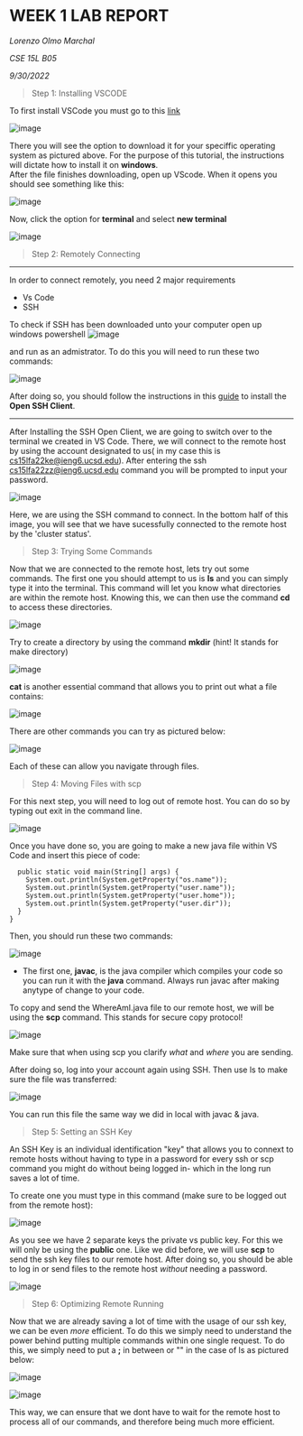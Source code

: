 WEEK 1 LAB REPORT 
============
*Lorenzo Olmo Marchal*

*CSE 15L B05*

*9/30/2022*

> Step 1: Installing VSCODE

To first install VSCode you must go to this [link](https://code.visualstudio.com/)

![image](https://user-images.githubusercontent.com/114376800/193378834-f03b0e83-109e-4403-bda8-84e487bb9f96.png)

There you will see the option to download it for your speciffic operating system as pictured above. For the purpose
of this tutorial, the instructions will dictate how to install it on **windows**.  
After the file finishes downloading, open up VScode. When it opens you should see something like this:

![image](https://user-images.githubusercontent.com/114376800/193378965-dc8f1e3c-456c-48b1-812e-ccfd7d765627.png)

Now, click the option for **terminal** and select **new terminal**

![image](https://user-images.githubusercontent.com/114376800/193379041-78e71dca-4d4f-4ad9-889e-3a31130e5703.png)

> Step 2: Remotely Connecting

________________________________________________________________________________

In order to connect remotely, you need 2 major requirements
- Vs Code
- SSH

To check if SSH has been downloaded unto your computer open up windows powershell
![image](https://user-images.githubusercontent.com/114376800/193379157-f4b42727-7db7-4cf0-a63c-de2d15f09ae2.png)

and run as an admistrator. To do this you will need to run these two commands:

![image](https://user-images.githubusercontent.com/114376800/193379215-e466460e-1fef-46e0-b885-9f45992fe4b1.png) 

After doing so, you should follow the instructions in this [guide](https://learn.microsoft.com/en-us/windows-server/administration/openssh/openssh_install_firstuse?tabs=gui)
to install the **Open SSH Client**. 

______________________________________________________________________________


After Installing the SSH Open Client, we are going to switch over to the terminal we created in VS Code. There, we will connect to the remote host
by using the account designated to us( in my case this is cs15lfa22ke@ieng6.ucsd.edu). After entering the ssh cs15lfa22zz@ieng6.ucsd.edu command
you will be prompted to input your password.

![image](https://user-images.githubusercontent.com/114376800/193379549-5e5b02bf-0ed0-4019-a4c2-ce4d21e08147.png)

Here, we are using the SSH command to connect. In the bottom half of this image, you will see that we have sucessfully connected 
to the remote host by the 'cluster status'. 

> Step 3: Trying Some Commands

Now that we are connected to the remote host, lets try out some commands. The first one you should attempt to us is **ls** and you can simply
type it into the terminal. This command will let you know what directories are within the remote host. Knowing this, we can then use the command **cd** to access these directories.

![image](https://user-images.githubusercontent.com/114376800/193379734-757c7a3e-0671-4408-9a6d-a6218850d6c7.png)

Try to create a directory by using the command **mkdir** (hint! It stands for make directory)

![image](https://user-images.githubusercontent.com/114376800/193379778-1c0544a6-5c79-4d0b-a0fe-89cac98c5d25.png)

**cat** is another essential command that allows you to print out what a file contains:

![image](https://user-images.githubusercontent.com/114376800/193379881-3aa5c384-1a80-41c1-880c-b36e1f699677.png)


There are other commands you can try as pictured below:

![image](https://user-images.githubusercontent.com/114376800/193379843-1ecef9d1-3791-44ab-86a3-d1c00a0af74e.png)

Each of these can allow you navigate through files.

> Step 4: Moving Files with scp

For this next step, you will need to log out of remote host. You can do so by typing out exit in the command line. 

![image](https://user-images.githubusercontent.com/114376800/193379953-6747ddda-6b7f-4daf-a336-d239e0bf6e43.png)

Once you have done so, you are going to make a new java file within VS Code and insert this piece of code: 

```class WhereAmI {
  public static void main(String[] args) {
    System.out.println(System.getProperty("os.name"));
    System.out.println(System.getProperty("user.name"));
    System.out.println(System.getProperty("user.home"));
    System.out.println(System.getProperty("user.dir"));
  }
}
 ```
 Then, you should run these two commands: 
 
 ![image](https://user-images.githubusercontent.com/114376800/193380036-15bd7537-79b3-4423-9992-0c82557b57dc.png)
 
 - The first one, **javac**, is the java compiler which compiles your code so you can run it with the **java** command. Always run javac after making anytype of change to your code. 

To copy and send the WhereAmI.java file to our remote host, we will be using the **scp** command. This stands for secure copy protocol!

![image](https://user-images.githubusercontent.com/114376800/193380127-d718b765-5e1c-41a1-b9f8-a7139efb318e.png)

Make sure that when using scp you clarify *what* and *where* you are sending. 

After doing so, log into your account again using SSH. Then use ls to make sure the file was transferred:

![image](https://user-images.githubusercontent.com/114376800/193381223-7fe01ecb-5f9e-4287-9950-3ecb89013762.png)

You can run this file the same way we did in local with javac & java.

> Step 5: Setting an SSH Key

An SSH Key is an individual identification "key" that allows you to connext to remote hosts without having to type in a password for every ssh or scp command you might do without being logged in- which in the long run saves a lot of time. 

To create one you must type in this command (make sure to be logged out from the remote host): 

![image](https://user-images.githubusercontent.com/114376800/193383801-35975b8e-490a-46ca-814f-dacbee90e3c0.png)

As you see we have 2 separate keys the private vs public key. For this we will only be using the **public** one. Like we did before, we will use **scp** to send the ssh key files to our remote host. After doing so, you should be able to log in or send files to the remote host *without* needing a password. 

![image](https://user-images.githubusercontent.com/114376800/193383893-ff5ae121-a9ad-4bf3-91c5-b6dbd46b553a.png)


> Step 6: Optimizing Remote Running

Now that we are already saving a lot of time with the usage of our ssh key, we can be even *more* efficient. To do this we simply need to understand the power behind putting multiple commands within one single request. To do this, we simply need to put a **;** in between or "" in the case of ls as pictured below: 

![image](https://user-images.githubusercontent.com/114376800/193384162-835068b8-2667-4491-bfeb-26395ea697b6.png)

![image](https://user-images.githubusercontent.com/114376800/193384188-fc1b3263-3f13-4f82-8d32-5c20e5bd0a2c.png)


This way, we can ensure that we dont have to wait for the remote host to process all of our commands, and therefore being much more efficient. 












 
 















